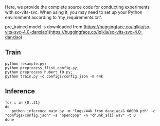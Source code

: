 Here, we provide the complete source code for conducting experiments with so-vits-svc. When using it, you may need to set up your Python environment according to 'my_requirements.txt'.

pre_trained model is downloaded from [https://huggingface.co/lqlklu/so-vits-svc-4.0-danxiao](https://huggingface.co/lqlklu/so-vits-svc-4.0-danxiao)

## Train
```
python resample.py;
python preprocess_flist_config.py;
python preprocess_hubert_f0.py;
python train.py -c configs/config.json -m 44k
```

## Inference
```
for i in {0..31}
do
   python inference_main.py -m "logs/44k_from_danxiao/G_60000.pth" -c "configs/config.json" -s "opencpop" -n "chunk_${i}.wav" -t 0
done
```